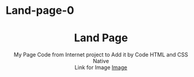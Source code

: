 # Land-page-0
<h1 align="center">Land Page </h1>
<p align="center">My Page Code from Internet project to Add it  by Code HTML and CSS Native<br/>
Link for Image <a href="https://www.pinterest.com/pin/587930926369528287/">Image </a>
</p>
